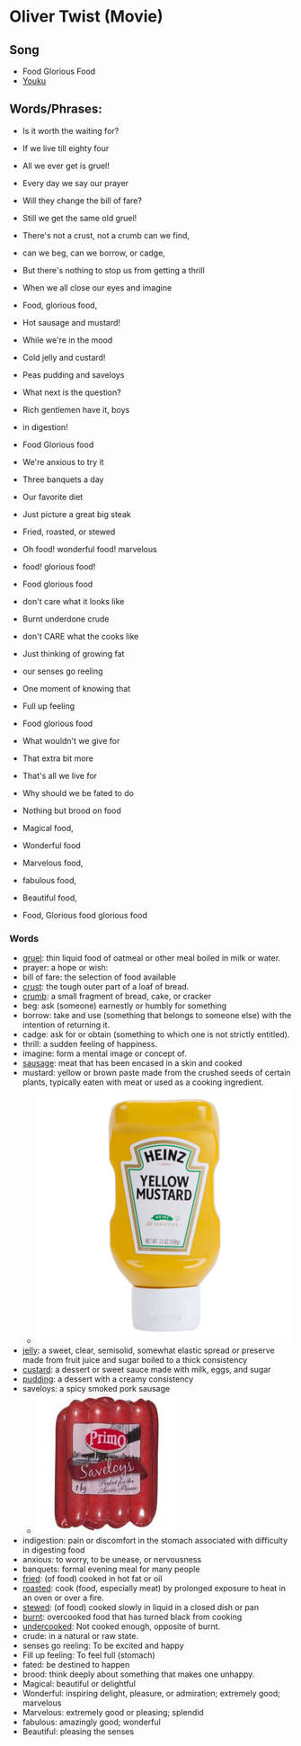 # Oliver Twist (Movie)
## Song
- Food Glorious Food
- [Youku](http://v.youku.com/v_show/id_XMzI2MTkwOTg0.html?spm=a2h0j.8191423.module_basic_relation.5~5!2~5~5!11~5!2~1~3~A)

## Words/Phrases:
- Is it worth the waiting for?
- If we live till eighty four
- All we ever get is gruel!
- Every day we say our prayer
- Will they change the bill of fare?
- Still we get the same old gruel!
- There's not a crust, not a crumb can we find,
- can we beg, can we borrow, or cadge,
- But there's nothing to stop us from getting a thrill
- When we all close our eyes and imagine

- Food, glorious food,
- Hot sausage and mustard!
- While we're in the mood
- Cold jelly and custard!
- Peas pudding and saveloys
- What next is the question?
- Rich gentlemen have it, boys
- in digestion!

- Food Glorious food
- We're anxious to try it
- Three banquets a day
- Our favorite diet
- Just picture a great big steak
- Fried, roasted, or stewed
- Oh food! wonderful food! marvelous
- food! glorious food!

- Food glorious food
- don't care what it looks like
- Burnt underdone crude
- don't CARE what the cooks like
- Just thinking of growing fat
- our senses go reeling
- One moment of knowing that
- Full up feeling

- Food glorious food
- What wouldn't we give for
- That extra bit more
- That's all we live for
- Why should we be fated to do
- Nothing but brood on food
- Magical food,
- Wonderful food
- Marvelous food,
- fabulous food,
- Beautiful food,
- Food, Glorious food glorious food


### Words
- [gruel](https://cn.bing.com/images/search?q=define%3agruel&form=HDRSC2&first=1&cw=1084&ch=533):  thin liquid food of oatmeal or other meal boiled in milk or water.
- prayer: a hope or wish:
- bill of fare: the selection of food available
- [crust](https://cn.bing.com/images/search?q=food%20crust&qs=n&form=QBIR&sp=-1&pq=food%20crust&sc=8-10&sk=&cvid=FC409B67C40943FFAE067F8B9B66D4D4): the tough outer part of a loaf of bread.
- [crumb](https://cn.bing.com/images/search?q=crumbs&qs=n&form=QBIR&sp=-1&pq=crumbs&sc=8-5&sk=&cvid=37FDC8D751A0433197893D839DAEDD79): a small fragment of bread, cake, or cracker
- beg: ask (someone) earnestly or humbly for something
- borrow: take and use (something that belongs to someone else) with the intention of returning it.
- cadge: ask for or obtain (something to which one is not strictly entitled).
- thrill: a sudden feeling of happiness.
- imagine: form a mental image or concept of.
- [sausage](https://cn.bing.com/images/search?q=sausages&qs=SC&form=QBIR&sp=2&pq=suagages&sc=8-8&sk=SC1&cvid=9847DA49968F435FB5AF271862C7935D): meat that has been encased in a skin and cooked
- mustard: yellow or brown paste made from the crushed seeds of certain plants, typically eaten with meat or used as a cooking ingredient.
	- ![](../img/mustard.jpg)
- [jelly](https://cn.bing.com/images/search?q=jelly%20food&qs=n&form=QBIR&sp=-1&pq=jelly%20food&sc=8-6&sk=&cvid=225F987658954B928ED5A2F78D84D817): a sweet, clear, semisolid, somewhat elastic spread or preserve made from fruit juice and sugar boiled to a thick consistency
- [custard](https://cn.bing.com/images/search?q=custard&qs=n&form=QBIR&sp=-1&pq=custard&sc=8-7&sk=&cvid=73E88D1A105A4FFE88732987C6A92079): a dessert or sweet sauce made with milk, eggs, and sugar
- [pudding](https://cn.bing.com/images/search?q=Pudding+Desserts&FORM=RESTAB): a dessert with a creamy consistency 
- saveloys: a spicy smoked pork sausage
	- ![](../img/saveloys.jpeg)
- indigestion: pain or discomfort in the stomach associated with difficulty in digesting food 
- anxious: to worry, to be unease, or nervousness
- banquets: formal evening meal for many people
- [fried](https://cn.bing.com/images/search?q=fried%20food&qs=n&form=QBIR&sp=-1&pq=fried%20food&sc=4-10&sk=&cvid=A598043E5AED4833818BF88E685966A4): (of food) cooked in hot fat or oil
- [roasted](https://cn.bing.com/images/search?q=roasting%20food&qs=n&form=QBIR&sp=-1&pq=roasting%20food&sc=8-10&sk=&cvid=A971177336184568A733BCB41027CE32): cook (food, especially meat) by prolonged exposure to heat in an oven or over a fire.
- [stewed](https://cn.bing.com/images/search?q=stewed%20food&qs=n&form=QBIR&sp=-1&pq=stewed%20food&sc=8-7&sk=&cvid=631D6B411BFE48C8A0AC30484CFE6F69): (of food) cooked slowly in liquid in a closed dish or pan
- [burnt](https://cn.bing.com/images/search?q=burnt%20food&qs=n&form=QBIR&sp=-1&pq=burnt%20food&sc=8-8&sk=&cvid=673E56EB2FA948BB92B9234F119EF1A6): overcooked food that has turned black from cooking
- [undercooked](https://cn.bing.com/images/search?q=undercooked%20food&qs=n&form=QBIR&sp=-1&pq=undercooked%20food&sc=8-15&sk=&cvid=B85CA11093694DAC83EB1929AA9C392F): Not cooked enough, opposite of burnt.
- crude: in a natural or raw state.
- senses go reeling: To be excited and happy 
- Fill up feeling: To feel full (stomach)
- fated: be destined to happen
- brood: think deeply about something that makes one unhappy.
- Magical: beautiful or delightful
- Wonderful: inspiring delight, pleasure, or admiration; extremely good; marvelous
- Marvelous: extremely good or pleasing; splendid
- fabulous: amazingly good; wonderful
- Beautiful: pleasing the senses